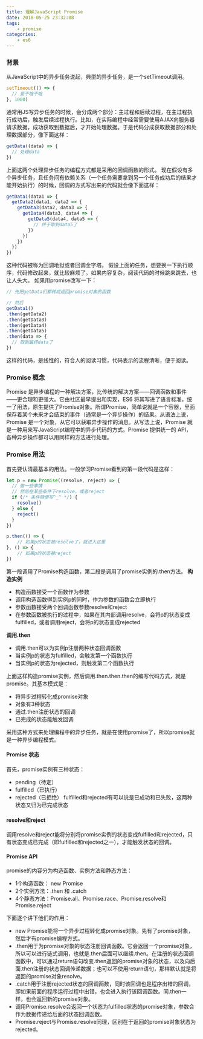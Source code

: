 ```yaml
---
title: 理解JavaScript Promise
date: 2018-05-25 23:32:08
tags:
    - promise
categories:
    - es6
---
```


### 背景
从JavaScript中的异步任务说起，典型的异步任务，是一个setTimeout调用。
```js
setTimeout(() => {
  // 爱干啥干啥
}, 1000)
```
通常用JS写异步任务的时候，会分成两个部分：主过程和后续过程，在主过程执行成功后，触发后续过程执行。比如，在实际编程中经常需要使用AJAX向服务器请求数据，成功获取到数据后，才开始处理数据。于是代码分成获取数据部分和处理数据部分，像下面这样：
``` js
getData((data) => {
  // 处理data
})
```
上面这两个处理异步任务的编程方式都是采用的回调函数的形式。
现在假设有多个异步任务，且任务间有依赖关系（一个任务需要拿到另一个任务成功后的结果才能开始执行）的时候，回调的方式写出来的代码就会像下面这样：
```js
getData1(data1 => {
  getData2(data1, data2 => {
    getData3(data2, data3 => {
      getData4(data3, data4 => {
        getData5(data4, data5 => {
          // 终于取到data5了
        })
      })
    })
  })
})
```
这种代码被称为回调地狱或者回调金字塔。
假设上面的任务，想要换一下执行顺序，代码修改起来，就比较麻烦了。如果内容复杂，阅读代码的时候跳来跳去，也让人头大。
如果用promise改写一下：
```js
// 先把getData们都转成返回promise对象的函数

// 然后
getData1()
.then(getData2)
.then(getData3)
.then(getData4)
.then(getData5)
.then(data => {
  // 取到最终data了
})
```
这样的代码，是线性的，符合人的阅读习惯，代码表示的流程清晰，便于阅读。

### Promise 概念
Promise 是异步编程的一种解决方案，比传统的解决方案——回调函数和事件——更合理和更强大。它由社区最早提出和实现，ES6 将其写进了语言标准，统一了用法，原生提供了Promise对象。所谓Promise，简单说就是一个容器，里面保存着某个未来才会结束的事件（通常是一个异步操作）的结果。从语法上说，Promise 是一个对象，从它可以获取异步操作的消息。从写法上说，Promise 就是一种用来写JavaScript编程中的异步代码的方式。Promise 提供统一的 API，各种异步操作都可以用同样的方法进行处理。

### Promise 用法
首先要认清最基本的用法。一般学习Promise看到的第一段代码是这样：
```js
let p = new Promise((resolve, reject) => {
  // 做一些事情
  // 然后在某些条件下resolve，或者reject
  if (/* 条件随便写^_^ */) {
    resolve()
  } else {
    reject()
  }
})

p.then(() => {
    // 如果p的状态被resolve了，就进入这里
}, () => {
    // 如果p的状态被reject
})
```
第一段调用了Promise构造函数，第二段是调用了promise实例的.then方法。
**构造实例**
* 构造函数接受一个函数作为参数
* 调用构造函数得到实例p的同时，作为参数的函数会立即执行
* 参数函数接受两个回调函数参数resolve和reject
* 在参数函数被执行的过程中，如果在其内部调用resolve，会将p的状态变成fulfilled，或者调用reject，会将p的状态变成rejected

**调用.then**
* 调用.then可以为实例p注册两种状态回调函数
* 当实例p的状态为fulfilled，会触发第一个函数执行
* 当实例p的状态为rejected，则触发第二个函数执行

上面这样构造promise实例，然后调用.then.then.then的编写代码方式，就是promise。其基本模式是：
* 将异步过程转化成promise对象
* 对象有3种状态
* 通过.then注册状态的回调
* 已完成的状态能触发回调

采用这种方式来处理编程中的异步任务，就是在使用promise了，所以promise就是一种异步编程模式。

#### Promise 状态
首先，promise实例有三种状态：
* pending（待定）
* fulfilled（已执行）
* rejected（已拒绝）
fulfilled和rejected有可以说是已成功和已失败，这两种状态又归为已完成状态

#### resolve和reject
调用resolve和reject能将分别将promise实例的状态变成fulfilled和rejected，只有状态变成已完成（即fulfilled和rejected之一），才能触发状态的回调。

#### Promise API
promise的内容分为构造函数、实例方法和静态方法：
* 1个构造函数： new Promise
* 2个实例方法：.then 和 .catch
* 4个静态方法：Promise.all、Promise.race、Promise.resolve和Promise.reject

下面逐个讲下他们的作用：
* new Promise能将一个异步过程转化成promise对象。先有了promise对象，然后才有promise编程方式。
* .then用于为promise对象的状态注册回调函数。它会返回一个promise对象，所以可以进行链式调用，也就是.then后面可以继续.then。在注册的状态回调函数中，可以通过return语句改变.then返回的promise对象的状态，以及向后面.then注册的状态回调传递数据；也可以不使用return语句，那样默认就是将返回的promise对象resolve。
* .catch用于注册rejected状态的回调函数，同时该回调也是程序出错的回调，即如果前面的程序运行过程中出错，也会进入执行该回调函数。同.then一样，也会返回新的promise对象。
* 调用Promise.resolve会返回一个状态为fulfilled状态的promise对象，参数会作为数据传递给后面的状态回调函数。
* Promise.reject与Promise.resolve同理，区别在于返回的promise对象状态为rejected。



